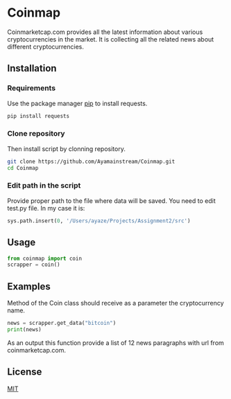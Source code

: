 # Coinmap
Coinmarketcap.com provides all the latest information about various cryptocurrencies in the market. It is collecting all the related news about different cryptocurrencies. 
## Installation
### Requirements 
Use the package manager [pip](https://pip.pypa.io/en/stable/) to install requests.
```bash
pip install requests
```
### Clone repository
Then install script by clonning repository.
```bash
git clone https://github.com/Ayamainstream/Coinmap.git
cd Coinmap
```
### Edit path in the script
Provide proper path to the file where data will be saved. You need to edit test.py file. In my case it is:
```python
sys.path.insert(0, '/Users/ayaze/Projects/Assignment2/src')
```
## Usage
```python
from coinmap import coin
scrapper = coin()
```
## Examples
Method of the Coin class should receive as a parameter the cryptocurrency name.
```python
news = scrapper.get_data("bitcoin")
print(news)
```
As an output this function provide a list of 12 news paragraphs with url from coinmarketcap.com.

## License
[MIT](https://choosealicense.com/licenses/mit/)

